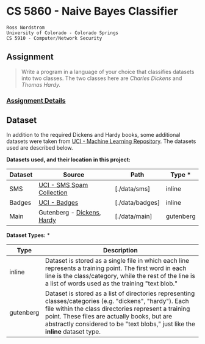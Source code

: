 CS 5860 - Naive Bayes Classifier
================================

    Ross Nordstrom
    University of Colorado - Colorado Springs
    CS 5910 - Computer/Network Security

## Assignment
 > Write a program in a language of your choice that classifies datasets into two classes. The two classes
here are _Charles Dickens_ and _Thomas Hardy._

### [Assignment Details](./ASSIGNMENT.pdf)

## Dataset
In addition to the required Dickens and Hardy books, some additional datasets were taken from [UCI - Machine Learning Repository](https://archive.ics.uci.edu/ml/datasets.html). The datasets used are described below.

**Datasets used, and their location in this project:**

**Dataset** | **Source** | **Path** | **Type** *
---|---|---|---
SMS | [UCI - SMS Spam Collection](https://archive.ics.uci.edu/ml/datasets/SMS+Spam+Collection) | [./data/sms] | inline
Badges | [UCI - Badges](https://archive.ics.uci.edu/ml/datasets/Badges) | [./data/badges] | inline
Main | Gutenberg - [Dickens](http://www.gutenberg.org/ebooks/author/37), [Hardy](http://www.gutenberg.org/ebooks/author/23) | [./data/main] | gutenberg

**Dataset Types:** *

**Type** | **Description**
---|---
inline | Dataset is stored as a single file in which each line represents a training point. The first word in each line is the class/category, while the rest of the line is a list of words used as the training "text blob."
gutenberg | Dataset is stored as a list of directories representing classes/categories (e.g. "dickens", "hardy"). Each file within the class directories represent a training point. These files are actually books, but are abstractly considered to be "text blobs," just like the **inline** dataset type.
